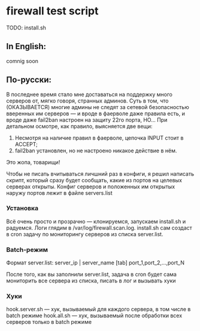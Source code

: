# firewall test script
TODO: install.sh
## In English:
comnig soon

## По-русски:
В последнее время стало мне доставаться на поддержку много серверов от, мягко говоря, странных админов. Суть в том, что (ОКАЗЫВАЕТСЯ) многие админы не следят за сетевой безопасностью вверенных им серверов — и вроде в фаерволе даже правила есть, и вроде даже fail2ban настроен на защиту 22го порта, НО... При детальном осмотре, как правило, выясняется две вещи:
1. Несмотря на наличие правил в фаерволе, цепочка INPUT стоит в ACCEPT;
2. fail2ban установлен, но не настроено никакое действие в нём.

Это жопа, товарищи!

Чтобы не писать вчитываться личшний раз в конфиги, я решил написать скрипт, который сразу будет сообщать, какие из портов на целевых серверах открыты.
Конфиг серверов и положенных им открытых наружу портов лежит в файле servers.list

### Установка
Всё очень просто и прозрачно — клонируемся, запускаем install.sh и радуемся. Логи глядим в /var/log/firewall.scan.log.
install.sh сам создаст в cron задачу по мониторингу серверов из списка server.list.

### Batch-режим
Формат server.list:
server_ip | server_name [tab] port_1,port_2,...,port_N

После того, как вы заполнили server.list, задача в cron будет сама мониторить все сервера из списка, писать в лог и вызывать хуки

### Хуки
hook.server.sh — хук, вызываемый для каждого сервера, в том числе в batch режиме
hook.all.sh — хук, вызываемый после обработки всех серверов только в batch режиме
